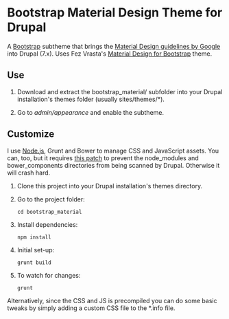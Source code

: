 # Bootstrap Material Design Theme for Drupal

A [Bootstrap](https://www.drupal.org/project/bootstrap) subtheme that brings the [Material Design guidelines by Google](http://www.google.com/design/spec/material-design/introduction.html) into Drupal (7.x). Uses Fez Vrasta's [Material Design for Bootstrap](https://fezvrasta.github.io/bootstrap-material-design) theme.

## Use

1. Download and extract the bootstrap_material/ subfolder into your Drupal installation's themes folder (usually sites/themes/*).

2. Go to *admin/appearance* and enable the subtheme.

## Customize 

I use [Node.js](https://nodejs.org/), Grunt and Bower to manage CSS and JavaScript assets. You can, too, but it requires [this patch](https://www.drupal.org/files/issues/malformed_theme_info-619542-146.patch) to prevent the node_modules and bower_components directories from being scanned by Drupal. Otherwise it will crash hard.

1. Clone this project into your Drupal installation's themes directory.

2. Go to the project folder: 

    `cd bootstrap_material`

3. Install dependencies: 

    `npm install`

4. Initial set-up: 

    `grunt build`

5. To watch for changes: 

    `grunt`

Alternatively, since the CSS and JS is precompiled you can do some basic tweaks by simply adding a custom CSS file to the *.info file.

